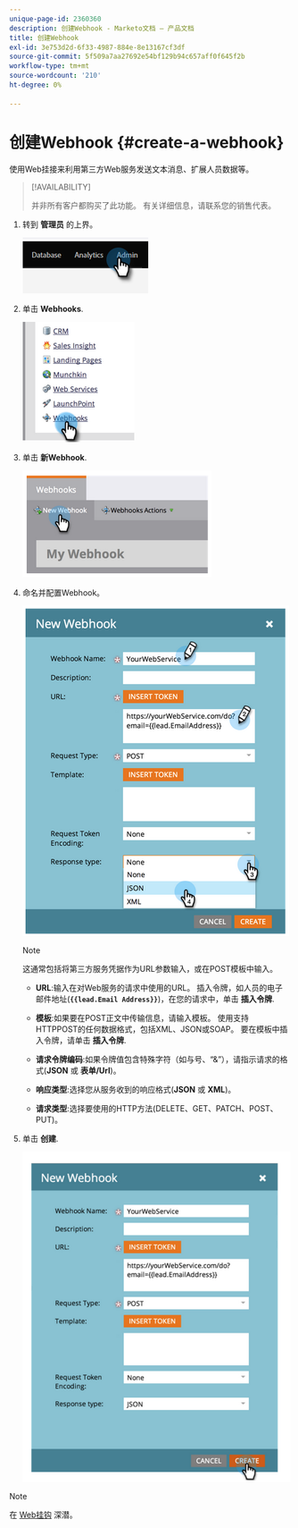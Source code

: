 ```yaml
---
unique-page-id: 2360360
description: 创建Webhook - Marketo文档 — 产品文档
title: 创建Webhook
exl-id: 3e753d2d-6f33-4987-884e-8e13167cf3df
source-git-commit: 5f509a7aa27692e54bf129b94c657aff0f645f2b
workflow-type: tm+mt
source-wordcount: '210'
ht-degree: 0%

---
```


# 创建Webhook {#create-a-webhook}

使用Web挂接来利用第三方Web服务发送文本消息、扩展人员数据等。

>[!AVAILABILITY]
>
>并非所有客户都购买了此功能。 有关详细信息，请联系您的销售代表。

1. 转到 **管理员** 的上界。

   ![](assets/create-a-webhook-1.png)

1. 单击 **Webhooks**.

   ![](assets/create-a-webhook-2.png)

1. 单击 **新Webhook**.

   ![](assets/create-a-webhook-3.png)

1. 命名并配置Webhook。

   ![](assets/create-a-webhook-4.png)

   >[!NOTE]
   >
   >这通常包括将第三方服务凭据作为URL参数输入，或在POST模板中输入。

   * **URL**:输入在对Web服务的请求中使用的URL。 插入令牌，如人员的电子邮件地址(**`{{lead.Email Address}}`**)，在您的请求中，单击 **插入令牌**.

   * **模板**:如果要在POST正文中传输信息，请输入模板。 使用支持HTTPPOST的任何数据格式，包括XML、JSON或SOAP。 要在模板中插入令牌，请单击 **插入令牌**.

   * **请求令牌编码**:如果令牌值包含特殊字符（如与号、“&amp;”），请指示请求的格式(**JSON** 或 **表单/Url**)。

   * **响应类型**:选择您从服务收到的响应格式(**JSON** 或 **XML**)。

   * **请求类型**:选择要使用的HTTP方法(DELETE、GET、PATCH、POST、PUT)。

1. 单击 **创建**.

   ![](assets/create-a-webhook-5.png)

>[!NOTE]
>
>在 [Web挂钩](https://developers.marketo.com/documentation/webhooks/) 深潜。
